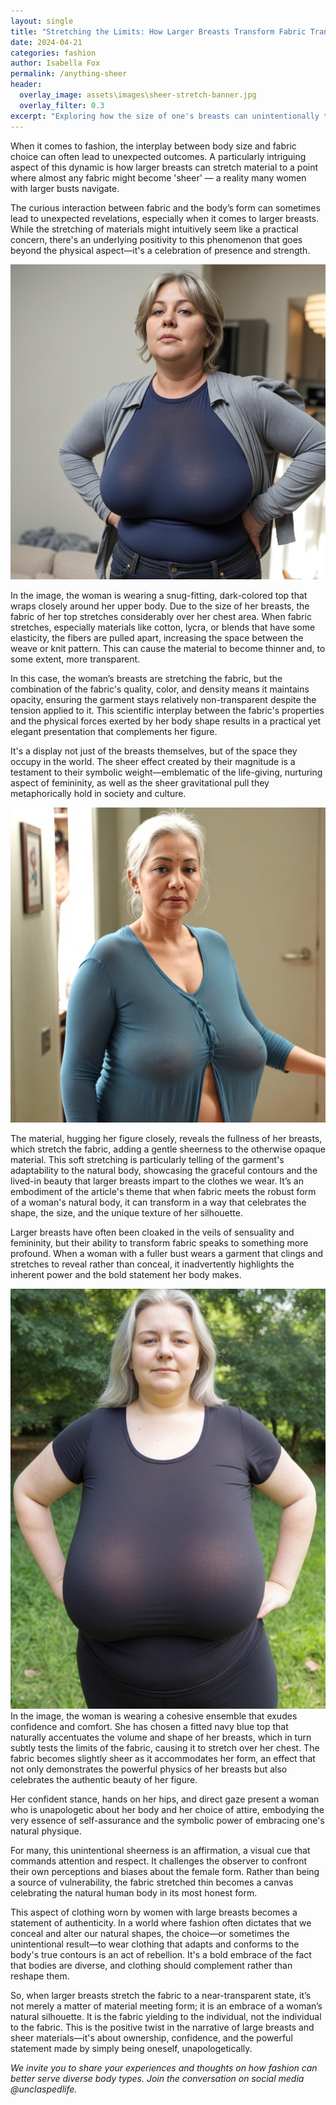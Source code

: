 ```yaml
---
layout: single
title: "Stretching the Limits: How Larger Breasts Transform Fabric Transparency"
date: 2024-04-21
categories: fashion
author: Isabella Fox
permalink: /anything-sheer
header:
  overlay_image: assets\images\sheer-stretch-banner.jpg
  overlay_filter: 0.3
excerpt: "Exploring how the size of one's breasts can unintentionally transform fabric transparency and the broader implications on fashion choices."
---
```


When it comes to fashion, the interplay between body size and fabric choice can often lead to unexpected outcomes. A particularly intriguing aspect of this dynamic is how larger breasts can stretch material to a point where almost any fabric might become 'sheer' — a reality many women with larger busts navigate.

The curious interaction between fabric and the body’s form can sometimes lead to unexpected revelations, especially when it comes to larger breasts. While the stretching of materials might intuitively seem like a practical concern, there's an underlying positivity to this phenomenon that goes beyond the physical aspect—it's a celebration of presence and strength.


![Impact on Clothing](/assets/images/stretch-3.jpeg)

In the image, the woman is wearing a snug-fitting, dark-colored top that wraps closely around her upper body. Due to the size of her breasts, the fabric of her top stretches considerably over her chest area. When fabric stretches, especially materials like cotton, lycra, or blends that have some elasticity, the fibers are pulled apart, increasing the space between the weave or knit pattern. This can cause the material to become thinner and, to some extent, more transparent.

In this case, the woman’s breasts are stretching the fabric, but the combination of the fabric's quality, color, and density means it maintains opacity, ensuring the garment stays relatively non-transparent despite the tension applied to it. This scientific interplay between the fabric's properties and the physical forces exerted by her body shape results in a practical yet elegant presentation that complements her figure.

It's a display not just of the breasts themselves, but of the space they occupy in the world. The sheer effect created by their magnitude is a testament to their symbolic weight—emblematic of the life-giving, nurturing aspect of femininity, as well as the sheer gravitational pull they metaphorically hold in society and culture.

![Impact on Clothing](/assets/images/stretch-1.jpeg)

The material, hugging her figure closely, reveals the fullness of her breasts, which stretch the fabric, adding a gentle sheerness to the otherwise opaque material. This soft stretching is particularly telling of the garment's adaptability to the natural body, showcasing the graceful contours and the lived-in beauty that larger breasts impart to the clothes we wear. It’s an embodiment of the article's theme that when fabric meets the robust form of a woman's natural body, it can transform in a way that celebrates the shape, the size, and the unique texture of her silhouette.

Larger breasts have often been cloaked in the veils of sensuality and femininity, but their ability to transform fabric speaks to something more profound. When a woman with a fuller bust wears a garment that clings and stretches to reveal rather than conceal, it inadvertently highlights the inherent power and the bold statement her body makes.


![Fabric Stretch](/assets/images/stretching-fabric.jpeg)
In the image, the woman is wearing a cohesive ensemble that exudes confidence and comfort. She has chosen a fitted navy blue top that naturally accentuates the volume and shape of her breasts, which in turn subtly tests the limits of the fabric, causing it to stretch over her chest. The fabric becomes slightly sheer as it accommodates her form, an effect that not only demonstrates the powerful physics of her breasts but also celebrates the authentic beauty of her figure.

Her confident stance, hands on her hips, and direct gaze present a woman who is unapologetic about her body and her choice of attire, embodying the very essence of self-assurance and the symbolic power of embracing one's natural physique.

For many, this unintentional sheerness is an affirmation, a visual cue that commands attention and respect. It challenges the observer to confront their own perceptions and biases about the female form. Rather than being a source of vulnerability, the fabric stretched thin becomes a canvas celebrating the natural human body in its most honest form.

This aspect of clothing worn by women with large breasts becomes a statement of authenticity. In a world where fashion often dictates that we conceal and alter our natural shapes, the choice—or sometimes the unintentional result—to wear clothing that adapts and conforms to the body's true contours is an act of rebellion. It's a bold embrace of the fact that bodies are diverse, and clothing should complement rather than reshape them.

So, when larger breasts stretch the fabric to a near-transparent state, it’s not merely a matter of material meeting form; it is an embrace of a woman’s natural silhouette. It is the fabric yielding to the individual, not the individual to the fabric. This is the positive twist in the narrative of large breasts and sheer materials—it's about ownership, confidence, and the powerful statement made by simply being oneself, unapologetically.

*We invite you to share your experiences and thoughts on how fashion can better serve diverse body types. Join the conversation on social media @unclaspedlife.*
